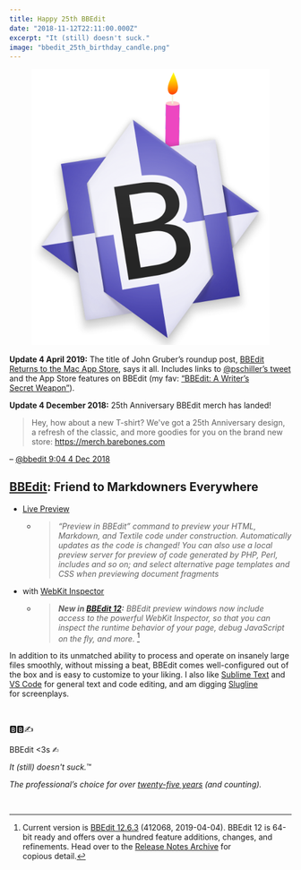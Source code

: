 ```yaml
---
title: Happy 25th BBEdit
date: "2018-11-12T22:11:00.000Z"
excerpt: "It (still) doesn't suck."
image: "bbedit_25th_birthday_candle.png"
---
```


<figure class="mw256">
<a href="https://www.barebones.com/company/press/bbedit_25_anniversary.html"><img src="bbedit_25th_birthday_candle.png" alt="BBEdit birthday candle" /></a>
</figure>

<div id="20190404-upd2" class="update">

**Update 4 April 2019:**
The title of John Gruber’s roundup post,
 [BBEdit Returns to the Mac App Store](https://daringfireball.net/linked/2019/04/04/bbedit-mac-app-store),
 says it all. Includes links to
 [@pschiller’s&nbsp;tweet](https://twitter.com/pschiller/status/1113838263842693120)
 and the App Store features on BBEdit (my fav:
 [“BBEdit: A Writer’s Secret&nbsp;Weapon”](https://itunes.apple.com/us/story/id1451975928)).

</div>


<div id="20181204-upd1" class="update">

**Update 4 December 2018:** 25th Anniversary BBEdit merch has landed!

> Hey, how about a new T-shirt? We've got a 25th Anniversary design, a refresh
> of the classic, and more goodies for you on the brand new
> store: <https://merch.barebones.com>

– [@bbedit 9:04 4 Dec 2018](https://twitter.com/bbedit/status/1070000786548158464)

</div>

## [BBEdit](https://www.barebones.com/products/bbedit/): Friend to Markdowners Everywhere

- [Live Preview](https://www.barebones.com/products/bbedit/featuresweb.html)
  + > *“Preview in BBEdit” command to preview your HTML, Markdown, and Textile
    > code under construction. Automatically updates as the code is changed!
    > You can also use a local preview server for preview of code generated by
    > PHP, Perl, includes and so on; and select alternative page templates and
    > CSS when previewing document fragments*

- with
  [WebKit Inspector](https://www.barebones.com/products/bbedit/benefitsstandards.html)
  + > *__New in
    > [BBEdit 12](https://www.barebones.com/products/bbedit/bbedit12.html):__
    > BBEdit preview windows now include access to the powerful
    > WebKit Inspector, so that you can inspect the runtime behavior of your
    > page, debug JavaScript on the fly, and&nbsp;more.* [^current]


In addition to its unmatched ability to process and operate on insanely large
 files smoothly, without missing a beat, BBEdit comes well-configured out of
 the box and is easy to customize to your liking. I also like
 [Sublime Text](https://www.sublimetext.com) and
 [VS Code](https://code.visualstudio.com) for general text and code editing,
 and am digging [Slugline](https://slugline.co/) for&nbsp;screenplays.

<br />

🅱️🅱️✍️

BBEdit <3s ✍︎

*It (still) doesn't&nbsp;suck.*&trade;

*The professional’s choice for over
 [twenty-five years](https://www.barebones.com/company/press/bbedit_25_anniversary.html)
 (and&nbsp;counting).*

<br />

[^current]: Current version is
 [BBEdit 12.6.3](https://www.barebones.com/support/bbedit/notes-12.6.3.html)
 (412068, 2019-04-04). BBEdit 12 is 64-bit ready and offers over a hundred
 feature additions, changes, and refinements. Head over to the
 [Release Notes Archive](https://www.barebones.com/support/bbedit/archived_notes.html)
 for copious&nbsp;detail.

